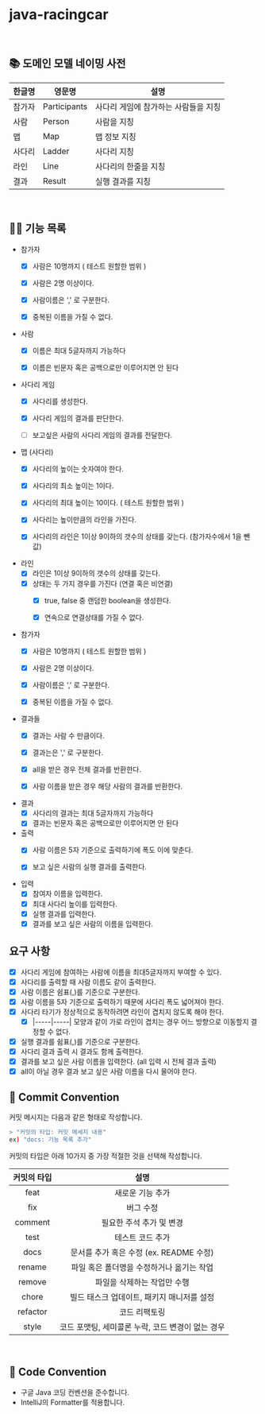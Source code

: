 # java-racingcar

<br>

## 📚 도메인 모델 네이밍 사전

| 한글명 | 영문명          | 설명                   |
|-----|--------------|----------------------|
| 참가자 | Participants | 사다리 게임에 참가하는 사람들을 지칭 |
| 사람  | Person       | 사람을 지칭               |
| 맵   | Map          | 맵 정보 지칭              |
| 사다리 | Ladder       | 사다리 지칭               |
| 라인  | Line         | 사다리의 한줄을 지칭          |
| 결과  | Result       | 실행 결과를 지칭            |

<br>

## 👨‍🍳 기능 목록

- 참가자
    - [x] 사람은 10명까지 ( 테스트 원할한 범위 )
    - [x] 사람은 2명 이상이다.
    - [x] 사람이름은 ',' 로 구분한다.
    - [x] 중복된 이름을 가질 수 없다.


- 사람
    - [x] 이름은 최대 5글자까지 가능하다
    - [x] 이름은 빈문자 혹은 공백으로만 이루어지면 안 된다


- 사다리 게임
    - [x] 사다리를 생성한다.
    - [x] 사다리 게임의 결과를 판단한다.
    - [ ] 보고싶은 사람의 사다리 게임의 결과를 전달한다. 


- 맵 (사다리)
    - [x] 사다리의 높이는 숫자여야 한다.
    - [x] 사다리의 최소 높이는 1이다.
    - [x] 사다리의 최대 높이는 10이다. ( 테스트 원할한 범위 )
    - [x] 사다리는 높이만큼의 라인을 가진다.
    - [x] 사다리의 라인은 1이상 9이하의 갯수의 상태를 갖는다. (참가자수에서 1을 뺀 값)


- 라인
    - [x] 라인은 1이상 9이하의 갯수의 상태를 갖는다.
    - [x] 상태는 두 가지 경우를 가진다 (연결 혹은 비연결)
        - [x] true, false 중 랜덤한 boolean을 생성한다.
        - [x] 연속으로 연결상태를 가질 수 없다.


- 참가자
  - [x] 사람은 10명까지 ( 테스트 원할한 범위 )
  - [x] 사람은 2명 이상이다.
  - [x] 사람이름은 ',' 로 구분한다.
  - [x] 중복된 이름을 가질 수 없다.


- 결과들
    - [x] 결과는 사람 수 만큼이다.
    - [x] 결과는은 ',' 로 구분한다.
    - [x] all을 받은 경우 전체 결과를 반환한다.
    - [x] 사람 이름을 받은 경우 해당 사람의 결과를 반환한다.


- 결과
    - [x] 사다리의 결과는 최대 5글자까지 가능하다
    - [x] 결과는 빈문자 혹은 공백으로만 이루어지면 안 된다

- 출력
    - [x] 사람 이름은 5자 기준으로 출력하기에 폭도 이에 맞춘다.
    - [x] 보고 싶은 사람의 실행 결과를 출력한다.


- 입력
    - [x] 참여자 이름을 입력한다.
    - [x] 최대 사다리 높이를 입력한다.
    - [x] 실행 결과를 입력한다.
    - [x] 결과를 보고 싶은 사람의 이름을 입력한다.

## 요구 사항

- [x] 사다리 게임에 참여하는 사람에 이름을 최대5글자까지 부여할 수 있다.
- [x] 사다리를 출력할 때 사람 이름도 같이 출력한다.
- [x] 사람 이름은 쉼표(,)를 기준으로 구분한다.
- [x] 사람 이름을 5자 기준으로 출력하기 때문에 사다리 폭도 넓어져야 한다.
- [x] 사다리 타기가 정상적으로 동작하려면 라인이 겹치지 않도록 해야 한다.
    - [x] |-----|-----| 모양과 같이 가로 라인이 겹치는 경우 어느 방향으로 이동할지 결정할 수 없다.
      <br>
- [x] 실행 결과를 쉼표(,)를 기준으로 구분한다.
- [x] 사다리 결과 출력 시 결과도 함께 출력한다.
- [x] 결과를 보고 싶은 사람 이름을 입력한다. (all 입력 시 전체 결과 출력)
- [x] all이 아닐 경우 결과 보고 싶은 사람 이름을 다시 물어야 한다.

## 📌 Commit Convention

커밋 메시지는 다음과 같은 형태로 작성합니다.

```Bash
> "커밋의 타입: 커밋 메세지 내용"
ex) "docs: 기능 목록 추가"
```

커밋의 타입은 아래 10가지 중 가장 적절한 것을 선택해 작성합니다.

| 커밋의 타입 |                       설명                        |
| :---------: | :-----------------------------------------------: |
|    feat     |                 새로운 기능 추가                  |
|     fix     |                     버그 수정                     |
|   comment   |             필요한 주석 추가 및 변경              |
|    test     |                 테스트 코드 추가                  |
|    docs     |      문서를 추가 혹은 수정 (ex. README 수정)      |
|   rename    |     파일 혹은 폴더명을 수정하거나 옮기는 작업     |
|   remove    |            파일을 삭제하는 작업만 수행            |
|    chore    |    빌드 태스크 업데이트, 패키지 매니저를 설정     |
|  refactor   |                   코드 리팩토링                   |
|    style    | 코드 포맷팅, 세미콜론 누락, 코드 변경이 없는 경우 |

<br>

## 📌 Code Convention

- 구글 Java 코딩 컨벤션을 준수합니다.
- IntelliJ의 Formatter를 적용합니다.
